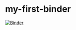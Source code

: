 # my-first-binder
[![Binder](https://mybinder.org/badge_logo.svg)](https://mybinder.org/v2/gh/sbelaite/my-first-binder/HEAD)
